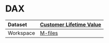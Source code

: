 



# DAX

|Dataset|[Customer Lifetime Value](./../Customer-Lifetime-Value.md)|
| :--- | :--- |
|Workspace|[M-files](../../Workspaces/M-files.md)|
